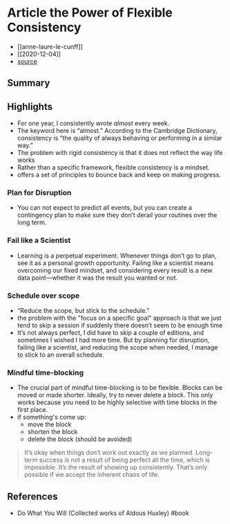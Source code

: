 # Article the Power of Flexible Consistency

- [[anne-laure-le-cunff]]
- [[2020-12-04]]
- [source](https://nesslabs.com/flexible-consistency)

## Summary

## Highlights

- For one year, I consistently wrote _almost_ every week.
- The keyword here is “almost.” According to the Cambridge Dictionary, consistency is “the quality of always behaving or performing in a similar way.”
- The problem with rigid consistency is that it does not reflect the way life works
- Rather than a specific framework, flexible consistency is a mindset.
- offers a set of principles to bounce back and keep on making progress.

### Plan for Disruption

- You can not expect to predict all events, but you can create a contingency plan to make sure they don’t derail your routines over the long term.

### Fail like a Scientist

- Learning is a perpetual experiment. Whenever things don’t go to plan, see it as a personal growth opportunity. Failing like a scientist means overcoming our fixed mindset, and considering every result is a new data point—whether it was the result you wanted or not.

### Schedule over scope

- “Reduce the scope, but stick to the schedule.”
- the problem with the "focus on a specific goal" approach is that we just tend to skip a session if suddenly there doesn’t seem to be enough time
- It’s not always perfect, I did have to skip a couple of editions, and sometimes I wished I had more time. But by planning for disruption, failing like a scientist, and reducing the scope when needed, I manage to stick to an overall schedule.

### Mindful time-blocking

- The crucial part of mindful time-blocking is to be flexible. Blocks can be moved or made shorter. Ideally, try to never delete a block. This only works because you need to be highly selective with time blocks in the first place.
- if something's come up:
  - move the block
  - shorten the block
  - delete the block (should be avoided)

> It’s okay when things don’t work out exactly as we planned. Long-term success is not a result of being perfect all the time, which is impossible. It’s the result of showing up consistently. That’s only possible if we accept the inherent chaos of life.

## References

- Do What You Will (Collected works of Aldous Huxley) #book


